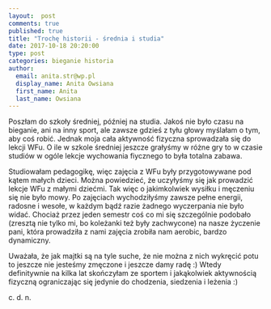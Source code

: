 ```yaml
---
layout:  post
comments: true
published: true
title: "Trochę historii - średnia i studia"
date: 2017-10-18 20:20:00
type: post
categories:	bieganie historia
author:  
  email: anita.str@wp.pl
  display_name: Anita Owsiana
  first_name: Anita
  last_name: Owsiana
---
```

Poszłam do szkoły średniej, później na studia. Jakoś nie było czasu na bieganie, ani na inny sport, ale zawsze gdzieś z tyłu głowy myślałam o tym, aby coś robić. Jednak moja cała aktywność fizyczna sprowadzała się do lekcji WFu. O ile w szkole średniej jeszcze grałyśmy w różne gry to w czasie studiów w ogóle lekcje wychowania fiycznego to była totalna zabawa.
<!--break-->
Studiowałam pedagogikę, więc zajęcia z WFu były przygotowywane pod kątem małych dzieci.
Można powiedzieć, że uczyłyśmy się jak prowadzić lekcje WFu z małymi dziećmi. Tak więc o jakimkolwiek wysiłku i męczeniu się nie było mowy. Po zajęciach wychodziłyśmy zawsze pełne energii, radosne i wesołe, w każdym bądź razie żadnego wyczerpania nie było widać.
Chociaż przez jeden semestr coś co mi się szczególnie podobało (zresztą nie tylko mi, bo koleżanki też były zachwycone) na nasze życzenie pani, która prowadziła z nami zajęcia zrobiła nam aerobic, bardzo dynamiczny. 

Uważała, że jak majtki są na tyle suche, że nie można z nich wykręcić potu to jeszcze nie jesteśmy zmęczone i jeszcze damy radę :)
Wtedy definitywnie na kilka lat skończyłam ze sportem i jakąkolwiek aktywnością fizyczną ograniczając się jedynie do chodzenia, siedzenia i leżenia :)

c. d. n.